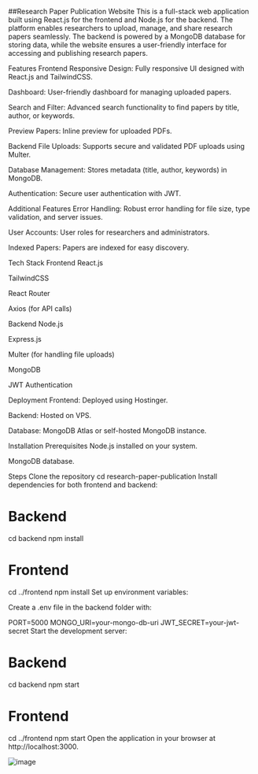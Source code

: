 ##Research Paper Publication Website
This is a full-stack web application built using React.js for the frontend and Node.js for the backend. The platform enables researchers to upload, manage, and share research papers seamlessly. The backend is powered by a MongoDB database for storing data, while the website ensures a user-friendly interface for accessing and publishing research papers.

Features
Frontend
Responsive Design: Fully responsive UI designed with React.js and TailwindCSS.

Dashboard: User-friendly dashboard for managing uploaded papers.

Search and Filter: Advanced search functionality to find papers by title, author, or keywords.

Preview Papers: Inline preview for uploaded PDFs.

Backend
File Uploads: Supports secure and validated PDF uploads using Multer.

Database Management: Stores metadata (title, author, keywords) in MongoDB.

Authentication: Secure user authentication with JWT.


Additional Features
Error Handling: Robust error handling for file size, type validation, and server issues.

User Accounts: User roles for researchers and administrators.

Indexed Papers: Papers are indexed for easy discovery.

Tech Stack
Frontend
React.js

TailwindCSS

React Router

Axios (for API calls)

Backend
Node.js

Express.js

Multer (for handling file uploads)

MongoDB

JWT Authentication

Deployment
Frontend: Deployed using Hostinger.

Backend: Hosted on VPS.

Database: MongoDB Atlas or self-hosted MongoDB instance.

Installation
Prerequisites
Node.js installed on your system.

MongoDB database.

Steps
Clone the repository
cd research-paper-publication
Install dependencies for both frontend and backend:

# Backend
cd backend
npm install

# Frontend
cd ../frontend
npm install
Set up environment variables:

Create a .env file in the backend folder with:

PORT=5000
MONGO_URI=your-mongo-db-uri
JWT_SECRET=your-jwt-secret
Start the development server:

# Backend
cd backend
npm start

# Frontend
cd ../frontend
npm start
Open the application in your browser at http://localhost:3000.


![image](https://github.com/user-attachments/assets/0ffe846e-8c9a-4e98-89e0-9eda7eebe9c6)
